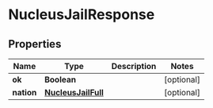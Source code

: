 
# NucleusJailResponse

## Properties
Name | Type | Description | Notes
------------ | ------------- | ------------- | -------------
**ok** | **Boolean** |  |  [optional]
**nation** | [**NucleusJailFull**](NucleusJailFull.md) |  |  [optional]




